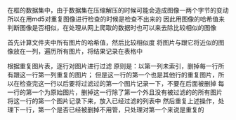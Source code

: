 在框的数据集中，由于数据集在压缩解压的时候可能会造成图像一两个字节的变动
所以在用md5对重复图像进行检查的时候是检查不出来的
因此用图像的哈希值来判断图像是否相似，在处理从网上爬取的数据时也可以来去除比较相似的图像

首先计算文件夹中所有图片的哈希值，然后比较相似度
将图片与跟它将近似的图像放在一列，遍历所有图片，将结果记录在表格中

根据重复图片表，逐行对图片进行过滤
原则是：以第一列未索引，删掉每一行所有跟这一行第一列重复的图片；
但是这一行的第一个也是其他行的重复图片，所以在检查完这一行以后要将过滤过的第一个图片记录一下，不要在后面被删掉
每一行的第一个为原始图片，删掉这一行除了第一个外且没有被过滤的的所有图片
将这一行的第一个图片记录下来，放入已经过滤的列表中
然后重复上述操作，处理下一行，第一个是否已经被删掉不用管，只处理对第一个来说是重复的